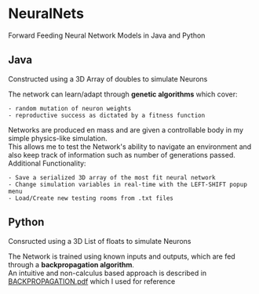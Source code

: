 # NeuralNets
Forward Feeding Neural Network Models in Java and Python
## Java
Constructed using a 3D Array of doubles to simulate Neurons

The network can learn/adapt through **genetic algorithms** which cover:
```
- random mutation of neuron weights
- reproductive success as dictated by a fitness function
```
Networks are produced en mass and are given a controllable body in my simple physics-like simulation.<br>
This allows me to test the Network's ability to navigate an environment and also keep track of information such as number of generations passed.<br>
Additional Functionality:
```
- Save a serialized 3D array of the most fit neural network
- Change simulation variables in real-time with the LEFT-SHIFT popup menu
- Load/Create new testing rooms from .txt files
```
## Python
Consructed using a 3D List of floats to simulate Neurons

The Network is trained using known inputs and outputs, which are fed through a **backpropagation algorithm**.<br>
An intuitive and non-calculus based approach is described in [BACKPROPAGATION.pdf](Python/BACKPROPAGATION.pdf) which I used for reference
